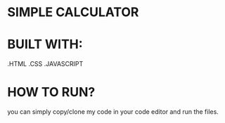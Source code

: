 # SIMPLE CALCULATOR

# BUILT WITH:
  .HTML
  .CSS
  .JAVASCRIPT
# HOW TO RUN?
 you can simply copy/clone my code in your code editor and run the files.
 
  
  
  
  

